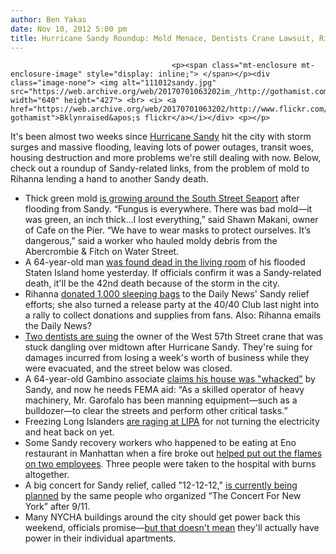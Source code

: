 ```yaml
---
author: Ben Yakas
date: Nov 10, 2012 5:00 pm
title: Hurricane Sandy Roundup: Mold Menace, Dentists Crane Lawsuit, Rihanna Relief
---
```


	
										<p><span class="mt-enclosure mt-enclosure-image" style="display: inline;"> </span></p><div class="image-none"> <img alt="111012sandy.jpg" src="https://web.archive.org/web/20170701063202im_/http://gothamist.com/attachments/byakas/111012sandy.jpg" width="640" height="427"> <br> <i> <a href="https://web.archive.org/web/20170701063202/http://www.flickr.com/photos/leprechaunspade/8170962391/in/pool-gothamist">Bklynraised&apos;s flickr</a></i></div> <p></p>

<p>It&apos;s been almost two weeks since <a href="https://web.archive.org/web/20170701063202/http://gothamist.com/tags/hurricanesandy">Hurricane Sandy</a> hit the city with storm surges and massive flooding, leaving lots of power outages, transit woes, housing destruction and more problems we&apos;re still dealing with now. Below, check out a roundup of Sandy-related links, from the problem of mold to Rihanna lending a hand to another Sandy death.</p>

<ul>
	<li>Thick green mold <a href="https://web.archive.org/web/20170701063202/http://www.nypost.com/p/news/local/manhattan/merchants_battling_growing_mold_C9YfFCRUBZ6CTXHqFOSRHO?utm_medium=rss&amp;utm_content=Manhattan">is growing around the South Street Seaport</a> after flooding from Sandy. &#x201C;Fungus is everywhere. There was bad mold&#x2014;it was green, an inch thick...I lost everything,&#x201D; said Shawn Makani, owner of Cafe on the Pier. &#x201C;We have to wear masks to protect ourselves. It&#x2019;s dangerous,&#x201D; said a worker who hauled moldy debris from the Abercrombie &amp; Fitch on Water Street.</li>
	<li>A 64-year-old man <a href="https://web.archive.org/web/20170701063202/http://www.nydailynews.com/new-york/death-s-man-hurricane-sandy-related-article-1.1199883">was found dead in the living room</a> of his flooded Staten Island home yesterday. If officials confirm it was a Sandy-related death, it&apos;ll be the 42nd death because of the storm in the city.</li>
	<li>Rihanna <a href="https://web.archive.org/web/20170701063202/http://www.nydailynews.com/new-york/rihanna-brings-star-power-news-sandy-relief-effort-article-1.1199804">donated 1,000 sleeping bags</a> to the Daily News&apos; Sandy relief efforts; she also turned a release party at the 40/40 Club last night into a rally to collect donations and supplies from fans. Also: Rihanna emails the Daily News?</li>
	<li><a href="https://web.archive.org/web/20170701063202/http://www.nydailynews.com/new-york/dentists-sue-owner-sandy-damaged-crane-article-1.1199839">Two dentists are suing</a> the owner of the West 57th Street crane that was stuck dangling over midtown after Hurricane Sandy. They&apos;re suing for damages incurred from losing a week&apos;s worth of business while they were evacuated, and the street below was closed.</li>
	<li>A 64-year-old Gambino associate <a href="https://web.archive.org/web/20170701063202/http://www.nypost.com/p/news/local/brooklyn/wiseguy_help_me_fema_aPjf5RFJJUbY9g4O4xinEI?utm_medium=rss&amp;utm_content=Brooklyn">claims his house was &quot;whacked&quot;</a> by Sandy, and now he needs FEMA aid: &#x201C;As a skilled operator of heavy machinery, Mr. Garofalo has been manning equipment&#x2014;such as a bulldozer&#x2014;to clear the streets and perform other critical tasks.&#x201D;</li>
	<li>Freezing Long Islanders <a href="https://web.archive.org/web/20170701063202/http://www.nypost.com/p/news/local/frigid_furious_liers_turn_up_heat_WzSLmyAQ7BznchhPh79LeO?utm_medium=rss&amp;utm_content=Local">are raging at LIPA</a> for not turning the electricity and heat back on yet.</li>
	<li>Some Sandy recovery workers who happened to be eating at Eno restaurant in Manhattan  when a fire broke out <a href="https://web.archive.org/web/20170701063202/http://www.nydailynews.com/new-york/sandy-recovery-workers-save-restaurant-employees-burning-fire-article-1.1199873">helped put out the flames on two employees</a>. Three people were taken to the hospital with burns altogether.</li>
	<li>A big concert for Sandy relief, called &quot;12-12-12,&quot; <a href="https://web.archive.org/web/20170701063202/http://www.nydailynews.com/entertainment/music-arts/star-studded-show-planned-sandy-relief-article-1.1199570">is currently being planned</a> by the same people who organized &#x201C;The Concert For New York&#x201D; after 9/11. </li>
	<li>Many NYCHA buildings around the city should get power back this weekend, officials promise&#x2014;<a href="https://web.archive.org/web/20170701063202/http://www.nydailynews.com/new-york/nycha-buildings-hit-hurricane-sandy-power-weekend-apartments-article-1.1199819">but that doesn&apos;t mean</a> they&apos;ll actually have power in their individual apartments. </li>
</ul>					
										
									
				